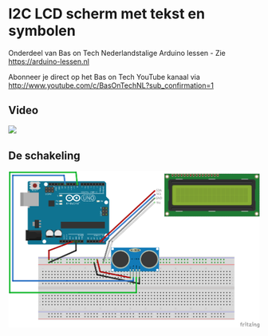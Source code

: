 # I2C LCD scherm met tekst en symbolen
Onderdeel van Bas on Tech Nederlandstalige Arduino lessen - Zie https://arduino-lessen.nl

Abonneer je direct op het Bas on Tech YouTube kanaal via http://www.youtube.com/c/BasOnTechNL?sub_confirmation=1

## Video
[![](http://img.youtube.com/vi/o9TrnCcZAGY/0.jpg)](http://www.youtube.com/watch?v=o9TrnCcZAGY "I2C LCD scherm met tekst en symbolen")

## De schakeling
![alt text](./i2c-lcd-ultrasoon-uitdaging-schakeling-schema.png "schakel schema")